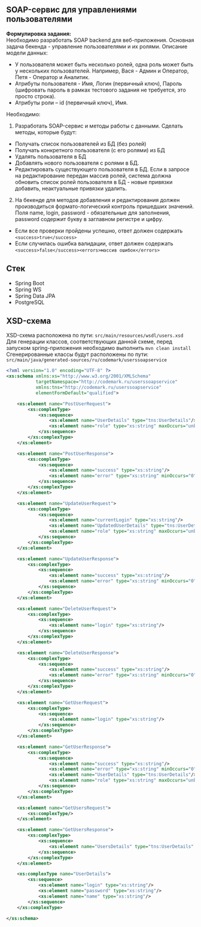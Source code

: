 ## SOAP-сервис для управлениями пользователями

**Формулировка задания:**  
Необходимо разработать SOAP backend для веб-приложения. Основная задача бекенда - управление пользователями и их ролями. Описание модели данных:  
-	У пользователя может быть несколько ролей, одна роль может быть у нескольких пользователей. Например, Вася - Админ и Оператор, Петя - Оператор и Аналитик.  
-	Атрибуты пользователя - Имя, Логин (первичный ключ), Пароль (шифровать пароль в рамках тестового задания не требуется, это просто строка).  
-	Атрибуты роли – id (первичный ключ), Имя.  
 
Необходимо:  
1. Разработать SOAP-сервис и методы работы с данными. Сделать методы, которые будут:
  - Получать список пользователей из БД (без ролей)
  - Получать конкретного пользователя (с его ролями) из БД
  - Удалять пользователя в БД
  - Добавлять нового пользователя с ролями в БД. 
  - Редактировать существующего пользователя в БД. Если в запросе на редактирование передан массив ролей, система должна обновить список ролей пользователя в БД - новые привязки добавить, неактуальные привязки удалить.
2. На бекенде для методов добавления и редактирования должен производиться формато-логический контроль пришедших значений. Поля name, login, password - обязательные для заполнения, password содержит букву в заглавном регистре и цифру. 
  - Если все проверки пройдены успешно, ответ должен содержать ```<success>true</success>```
  - Если случилась ошибка валидации, ответ должен содержать ```<success>false</success><errors>массив ошибок</errors>```

## Стек
- Spring Boot  
- Spring WS  
- Spring Data JPA   
- PostgreSQL

## XSD-схема
XSD-схема расположена по пути: ```src/main/resources/wsdl/users.xsd```  
Для генерации классов, соответствующих данной схеме, перед запуском spring-приложения необходимо выполнить ```mvn clean install```   
Сгенерированные классы будут расположены по пути: ```src/main/java/generated-sources/ru/codemark/userssoapservice```  

```xml
<?xml version="1.0" encoding="UTF-8" ?>
<xs:schema xmlns:xs="http://www.w3.org/2001/XMLSchema"
           targetNamespace="http://codemark.ru/userssoapservice"
           xmlns:tns="http://codemark.ru/userssoapservice"
           elementFormDefault="qualified">

    <xs:element name="PostUserRequest">
        <xs:complexType>
            <xs:sequence>
                <xs:element name="UserDetails" type="tns:UserDetails"/>
                <xs:element name="role" type="xs:string" maxOccurs="unbounded"/>
            </xs:sequence>
        </xs:complexType>
    </xs:element>

    <xs:element name="PostUserResponse">
        <xs:complexType>
            <xs:sequence>
                <xs:element name="success" type="xs:string"/>
                <xs:element name="error" type="xs:string" minOccurs="0" maxOccurs="unbounded"/>
            </xs:sequence>
        </xs:complexType>
    </xs:element>

    <xs:element name="UpdateUserRequest">
        <xs:complexType>
            <xs:sequence>
                <xs:element name="currentLogin" type="xs:string"/>
                <xs:element name="UpdatedUserDetails" type="tns:UserDetails"/>
                <xs:element name="role" type="xs:string" maxOccurs="unbounded"/>
            </xs:sequence>
        </xs:complexType>
    </xs:element>

    <xs:element name="UpdateUserResponse">
        <xs:complexType>
            <xs:sequence>
                <xs:element name="success" type="xs:string"/>
                <xs:element name="error" type="xs:string" minOccurs="0" maxOccurs="unbounded"/>
            </xs:sequence>
        </xs:complexType>
    </xs:element>

    <xs:element name="DeleteUserRequest">
        <xs:complexType>
            <xs:sequence>
                <xs:element name="login" type="xs:string"/>
            </xs:sequence>
        </xs:complexType>
    </xs:element>

    <xs:element name="DeleteUserResponse">
        <xs:complexType>
            <xs:sequence>
                <xs:element name="success" type="xs:string"/>
                <xs:element name="error" type="xs:string" minOccurs="0" maxOccurs="unbounded"/>
            </xs:sequence>
        </xs:complexType>
    </xs:element>

    <xs:element name="GetUserRequest">
        <xs:complexType>
            <xs:sequence>
                <xs:element name="login" type="xs:string"/>
            </xs:sequence>
        </xs:complexType>
    </xs:element>

    <xs:element name="GetUserResponse">
        <xs:complexType>
            <xs:sequence>
                <xs:element name="success" type="xs:string"/>
                <xs:element name="error" type="xs:string" minOccurs="0" maxOccurs="unbounded"/>
                <xs:element name="UserDetails" type="tns:UserDetails"/>
                <xs:element name="role" type="xs:string" maxOccurs="unbounded"/>
            </xs:sequence>
        </xs:complexType>
    </xs:element>

    <xs:element name="GetUsersRequest">
        <xs:complexType/>
    </xs:element>

    <xs:element name="GetUsersResponse">
        <xs:complexType>
            <xs:sequence>
                <xs:element name="UsersDetails" type="tns:UserDetails" maxOccurs="unbounded"/>
            </xs:sequence>
        </xs:complexType>
    </xs:element>

    <xs:complexType name="UserDetails">
        <xs:sequence>
            <xs:element name="login" type="xs:string"/>
            <xs:element name="password" type="xs:string"/>
            <xs:element name="name" type="xs:string"/>
        </xs:sequence>
    </xs:complexType>

</xs:schema>
```
